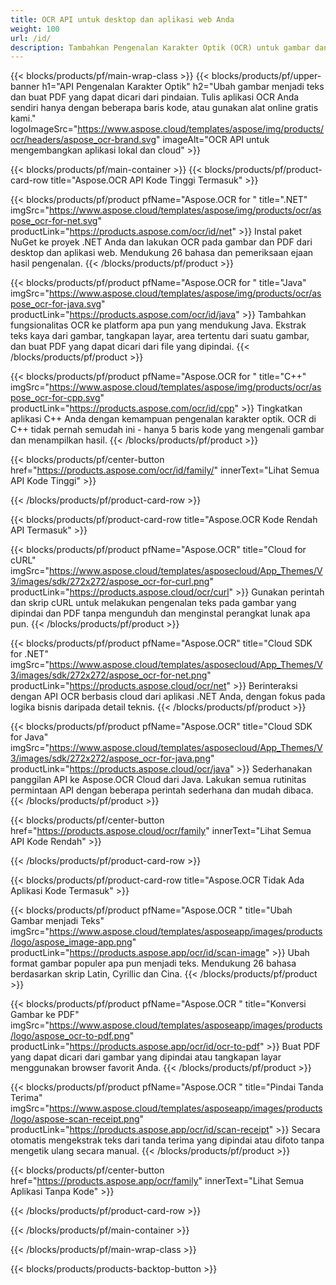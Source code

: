 ```yaml
---
title: OCR API untuk desktop dan aplikasi web Anda
weight: 100
url: /id/
description: Tambahkan Pengenalan Karakter Optik (OCR) untuk gambar dan file PDF ke aplikasi .NET, Java, dan C++ Anda dalam waktu kurang dari 10 baris kode.
---
```


{{< blocks/products/pf/main-wrap-class >}}
{{< blocks/products/pf/upper-banner h1="API Pengenalan Karakter Optik" h2="Ubah gambar menjadi teks dan buat PDF yang dapat dicari dari pindaian. Tulis aplikasi OCR Anda sendiri hanya dengan beberapa baris kode, atau gunakan alat online gratis kami." logoImageSrc="https://www.aspose.cloud/templates/aspose/img/products/ocr/headers/aspose_ocr-brand.svg" imageAlt="OCR API untuk mengembangkan aplikasi lokal dan cloud" >}}

{{< blocks/products/pf/main-container >}}
{{< blocks/products/pf/product-card-row title="Aspose.OCR API Kode Tinggi Termasuk" >}}

{{< blocks/products/pf/product pfName="Aspose.OCR for " title=".NET" imgSrc="https://www.aspose.cloud/templates/aspose/img/products/ocr/aspose_ocr-for-net.svg" productLink="https://products.aspose.com/ocr/id/net" >}}
Instal paket NuGet ke proyek .NET Anda dan lakukan OCR pada gambar dan PDF dari desktop dan aplikasi web. Mendukung 26 bahasa dan pemeriksaan ejaan hasil pengenalan.
{{< /blocks/products/pf/product >}}

{{< blocks/products/pf/product pfName="Aspose.OCR for " title="Java" imgSrc="https://www.aspose.cloud/templates/aspose/img/products/ocr/aspose_ocr-for-java.svg" productLink="https://products.aspose.com/ocr/id/java" >}}
Tambahkan fungsionalitas OCR ke platform apa pun yang mendukung Java. Ekstrak teks kaya dari gambar, tangkapan layar, area tertentu dari suatu gambar, dan buat PDF yang dapat dicari dari file yang dipindai.
{{< /blocks/products/pf/product >}}

{{< blocks/products/pf/product pfName="Aspose.OCR for " title="C++" imgSrc="https://www.aspose.cloud/templates/aspose/img/products/ocr/aspose_ocr-for-cpp.svg" productLink="https://products.aspose.com/ocr/id/cpp" >}}
Tingkatkan aplikasi C++ Anda dengan kemampuan pengenalan karakter optik. OCR di C++ tidak pernah semudah ini - hanya 5 baris kode yang mengenali gambar dan menampilkan hasil.
{{< /blocks/products/pf/product >}}

{{< blocks/products/pf/center-button href="https://products.aspose.com/ocr/id/family/" innerText="Lihat Semua API Kode Tinggi" >}}

{{< /blocks/products/pf/product-card-row >}}

{{< blocks/products/pf/product-card-row title="Aspose.OCR Kode Rendah API Termasuk" >}}

{{< blocks/products/pf/product pfName="Aspose.OCR" title="Cloud for cURL" imgSrc="https://www.aspose.cloud/templates/asposecloud/App_Themes/V3/images/sdk/272x272/aspose_ocr-for-curl.png" productLink="https://products.aspose.cloud/ocr/curl" >}}
Gunakan perintah dan skrip cURL untuk melakukan pengenalan teks pada gambar yang dipindai dan PDF tanpa mengunduh dan menginstal perangkat lunak apa pun.
{{< /blocks/products/pf/product >}}

{{< blocks/products/pf/product pfName="Aspose.OCR" title="Cloud SDK for .NET" imgSrc="https://www.aspose.cloud/templates/asposecloud/App_Themes/V3/images/sdk/272x272/aspose_ocr-for-net.png" productLink="https://products.aspose.cloud/ocr/net" >}}
Berinteraksi dengan API OCR berbasis cloud dari aplikasi .NET Anda, dengan fokus pada logika bisnis daripada detail teknis.
{{< /blocks/products/pf/product >}}

{{< blocks/products/pf/product pfName="Aspose.OCR" title="Cloud SDK for Java" imgSrc="https://www.aspose.cloud/templates/asposecloud/App_Themes/V3/images/sdk/272x272/aspose_ocr-for-java.png" productLink="https://products.aspose.cloud/ocr/java" >}}
Sederhanakan panggilan API ke Aspose.OCR Cloud dari Java. Lakukan semua rutinitas permintaan API dengan beberapa perintah sederhana dan mudah dibaca.
{{< /blocks/products/pf/product >}}

{{< blocks/products/pf/center-button href="https://products.aspose.cloud/ocr/family" innerText="Lihat Semua API Kode Rendah" >}}

{{< /blocks/products/pf/product-card-row >}}

{{< blocks/products/pf/product-card-row title="Aspose.OCR Tidak Ada Aplikasi Kode Termasuk" >}}

{{< blocks/products/pf/product pfName="Aspose.OCR " title="Ubah Gambar menjadi Teks" imgSrc="https://www.aspose.cloud/templates/asposeapp/images/products/logo/aspose_image-app.png" productLink="https://products.aspose.app/ocr/id/scan-image" >}}
Ubah format gambar populer apa pun menjadi teks. Mendukung 26 bahasa berdasarkan skrip Latin, Cyrillic dan Cina.
{{< /blocks/products/pf/product >}}

{{< blocks/products/pf/product pfName="Aspose.OCR " title="Konversi Gambar ke PDF" imgSrc="https://www.aspose.cloud/templates/asposeapp/images/products/logo/aspose_ocr-to-pdf.png" productLink="https://products.aspose.app/ocr/id/ocr-to-pdf" >}}
Buat PDF yang dapat dicari dari gambar yang dipindai atau tangkapan layar menggunakan browser favorit Anda.
{{< /blocks/products/pf/product >}}

{{< blocks/products/pf/product pfName="Aspose.OCR " title="Pindai Tanda Terima" imgSrc="https://www.aspose.cloud/templates/asposeapp/images/products/logo/aspose-scan-receipt.png" productLink="https://products.aspose.app/ocr/id/scan-receipt" >}}
Secara otomatis mengekstrak teks dari tanda terima yang dipindai atau difoto tanpa mengetik ulang secara manual.
{{< /blocks/products/pf/product >}}

{{< blocks/products/pf/center-button href="https://products.aspose.app/ocr/family" innerText="Lihat Semua Aplikasi Tanpa Kode" >}}

{{< /blocks/products/pf/product-card-row >}}

{{< /blocks/products/pf/main-container >}}

{{< /blocks/products/pf/main-wrap-class >}}

{{< blocks/products/products-backtop-button >}}